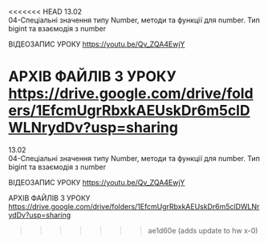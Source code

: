 <<<<<<< HEAD
13.02  
04-Спеціальні значення типу Number, методи та функції для number. Тип bigint та взаємодія з number

ВІДЕОЗАПИС УРОКУ https://youtu.be/Qv_ZQA4EwjY

АРХІВ ФАЙЛІВ З УРОКУ https://drive.google.com/drive/folders/1EfcmUgrRbxkAEUskDr6m5clDWLNrydDv?usp=sharing
=======
13.02  
04-Спеціальні значення типу Number, методи та функції для number. Тип bigint та взаємодія з number

ВІДЕОЗАПИС УРОКУ https://youtu.be/Qv_ZQA4EwjY

АРХІВ ФАЙЛІВ З УРОКУ https://drive.google.com/drive/folders/1EfcmUgrRbxkAEUskDr6m5clDWLNrydDv?usp=sharing
>>>>>>> ae1d60e (adds update to  hw x-0)
